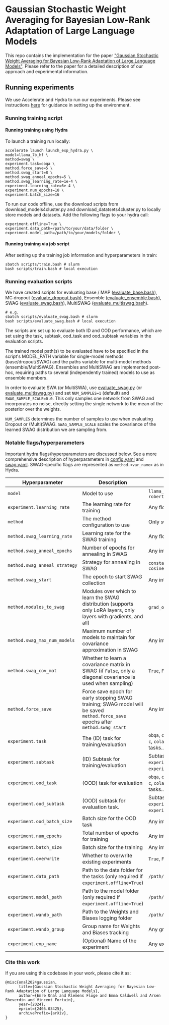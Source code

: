 # Gaussian Stochastic Weight Averaging for Bayesian Low-Rank Adaptation of Large Language Models

This repo contains the implementation for the paper ["Gaussian Stochastic Weight Averaging for Bayesian Low-Rank Adaptation of Large Language Models"](https://arxiv.org/abs/2405.03425). Please refer to the paper for a detailed description of our approach and experimental information. 

## Running experiments
We use Accelerate and Hydra to run our experiments. Please see instructions [here](./sc_venv_template/readme.md) for guidance in setting up the environment.

### Running training script

#### Running training using Hydra
To launch a training run locally:
```
accelerate launch launch_exp_hydra.py \
model=llama_7b_hf \
method=swag \
experiment.task=obqa \
method.force_save=5 \
method.swag_start=8 \
method.swag_anneal_epochs=5 \
method.swag_learning_rate=1e-4 \
experiment.learning_rate=6e-4 \
experiment.num_epochs=18 \
experiment.batch_size=16
```

To run our code offline, use the download scripts from download_models4cluster.py and download_datatsets4cluster.py to locally store models and datasets. Add the following flags to your hydra call:
``` 
experiment.offline=True \
experiment.data_path=/path/to/your/data/folder \
experiment.model_path=/path/to/your/models/folder \
```

#### Running training via job script 
After setting up the training job information and hyperparameters in train:
```
sbatch scripts/train.bash # slurm
bash scripts/train.bash # local execution
```
 ### Running evaluation scripts
We have created scripts for evaluating base / MAP ([evaluate_base.bash](./evaluate_base.bash)), MC dropout ([evaluate_dropout.bash](./evaluate_dropout.bash)), Ensemble ([evaluate_ensemble.bash](./evaluate_ensemble.bash)), SWAG ([evaluate_swag.bash](./evaluate_swag.bash)), MultiSWAG ([evaluate_multiswag.bash](./evaluate_multiswag.bash)).

```
# e.g.
sbatch scripts/evaluate_swag.bash # slurm
bash scripts/evaluate_swag.bash # local execution
```

The scripts are set up to evaluate both ID and OOD performance, which are set using the task, subtask, ood_task and ood_subtask variables in the evaluation scripts.

The trained model path(s) to be evaluated have to be specified in the script's MODEL_PATH variable for single-model methods (base/dropout/SWAG) and the paths variable for multi-model methods (ensemble/MultiSWAG). Ensembles and MultiSWAG are implemented post-hoc, requiring paths to several (independently trained) models to use as ensemble members.

In order to evaluate SWA (or MultiSWA), use [evaluate_swag.py](./evaluate_swag.bash) (or [evaluate_multiswag.py](./evaluate_multiswag.bash)) and set ``NUM_SAMPLES=1`` (default) and ``SWAG_SAMPLE_SCALE=0.0``. This only samples one network from SWAG and incorporates no noise, directly setting the single network to the mean of the posterior over the weights.

``NUM_SAMPLES`` determines the number of samples to use when evaluating Dropout or (Multi)SWAG. ``SWAG_SAMPLE_SCALE`` scales the covariance of the learned SWAG distribution we are sampling from. 

### Notable flags/hyperparameters

Important hydra flags/hyperparameters are discussed below. See a more comprehensive description of hyperparameters in [config.yaml](./conf/config.yaml) and [swag.yaml](./conf/method/swag.yaml). SWAG-specific flags are represented as `method.<var_name>` as in Hydra.



| Hyperparameter                     | Description                                                                 | Possible Values                     |
|------------------------------------|-----------------------------------------------------------------------------|-------------------------------------|
| `model`                            | Model to use                                              | `llama_7b_hf`, `roberta-base`, `roberta-large`   |
| `experiment.learning_rate`         | The learning rate for training                                       | Any float (e.g., `0.001`, `0.01`) |
| `method`                           | The method configuration to use                                           | Only `swag`     |
| `method.swag_learning_rate`        | Learning rate for the SWAG training                                          | Any float (e.g., `1e-4`)      |
| `method.swag_anneal_epochs`        | Number of epochs for annealing in SWAG                                     | Any integer (e.g., `5`)             |
| `method.swag_anneal_strategy`      | Strategy for annealing in SWAG                                             | `constant`, `linear`, `cosine`, `cosine_hard_restarts`                             |
| `method.swag_start`                | The epoch to start SWAG collection                                                    | Any integer (e.g., `8`)             |
| `method.modules_to_swag`           | Modules over which to learn the SWAG distribution (supports only LoRA layers, only layers with gradients, and all)                                                   | `grad_only`, `lora_only`, `all`     |
| `method.swag_max_num_models`       | Maximum number of models to maintain for covariance approximation in SWAG                               | Any integer (e.g., `5`)             |
| `method.swag_cov_mat`              | Whether to learn a covariance matrix in SWAG (if `False`, only a diagonal covariance is used when sampling)                               | `True`, `False`                     |
| `method.force_save`                | Force save epoch for early stopping SWAG training; SWAG model will be saved `method.force_save` epochs after `method.swag_start`                                            | Any integer (e.g. 5)             |
| `experiment.task`                  | The (ID) task for training/evaluation                                           | `obqa`, `cqa`, `swag`, `mmlu`, `arc-e`, `arc-c`, `cola`, `mnli`, `mrpc`, (other GLUE tasks...)     |
| `experiment.subtask`               | (ID) Subtask for training/evaluation                                       | Subtask name (e.g. `experiment.task=mmlu`, `experiment.subtask=anatomy`)                    |
| `experiment.ood_task`              | (OOD) task for evaluation                      | `obqa`, `cqa`, `swag`, `mmlu`, `arc-e`, `arc-c`, `cola`, `mnli`, `mrpc`, (other GLUE tasks...)                  |
| `experiment.ood_subtask`           | (OOD) subtask for evaluation task.                                               | Subtask name (e.g. `experiment.ood_task=mmlu`, `experiment.ood_subtask=anatomy`)                |
| `experiment.ood_batch_size`        | Batch size for the OOD  task                                                | Any integer (e.g., `32`)            |
| `experiment.num_epochs`            | Total number of epochs for training                                        | Any integer (e.g., `20`)            |
| `experiment.batch_size`            | Batch size for the training                                              | Any integer (e.g., `16`)            |
| `experiment.overwrite`             | Whether to overwrite existing experiments                                  | `True`, `False`                     |
| `experiment.data_path`             | Path to the data folder for the tasks (only required if `experiment.offline=True`)                                        | `/path/to/your/data/folder`                 |
| `experiment.model_path`            | Path to the model folder  (only required if `experiment.offline=True`)                                       | `/path/to/your/models/folder`                 |
| `experiment.wandb_path`            | Path to the Weights and Biases logging folder                               | `/path/to/your/wandb/folder`                |
| `experiment.wandb_group`           | Group name for Weights and Biases tracking                                 | Any group name                      |
| `experiment.exp_name`              | (Optional) Name of the experiment                                                     | Any experiment name                 |


### Cite this work
If you are using this codebase in your work, please cite it as:
```
@misc{onal2024gaussian,
      title={Gaussian Stochastic Weight Averaging for Bayesian Low-Rank Adaptation of Large Language Models}, 
      author={Emre Onal and Klemens Flöge and Emma Caldwell and Arsen Sheverdin and Vincent Fortuin},
      year={2024},
      eprint={2405.03425},
      archivePrefix={arXiv},
}
```
